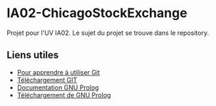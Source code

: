 # IA02-ChicagoStockExchange

Projet pour l'UV IA02.
Le sujet du projet se trouve dans le repository.

## Liens utiles

* [Pour apprendre à utiliser Git](https://try.github.io/levels/1/challenges/1)
* [Téléchargement GIT](https://windows.github.com/)
* [Documentation GNU Prolog](http://www.gprolog.org/manual/gprolog.html)
* [Téléchargement de GNU Prolog](http://www.gprolog.org/#download)